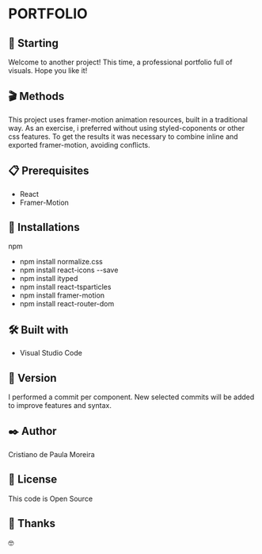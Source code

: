 # PORTFOLIO

## 🚀 Starting

Welcome to another project! This time, a professional portfolio full of visuals. Hope you like it!

## 🎬 Methods

This project uses framer-motion animation resources, built in a traditional way. As an exercise, i preferred without using styled-coponents or other css features. To get the results it was necessary to combine inline and exported framer-motion, avoiding conflicts.

## 📋 Prerequisites

* React
* Framer-Motion

## 🔧 Installations

npm
* npm install normalize.css
* npm install react-icons --save
* npm install ityped
* npm install react-tsparticles
* npm install framer-motion
* npm install react-router-dom

## 🛠️ Built with

* Visual Studio Code

## 📌 Version

I performed a commit per component. New selected commits will be added to improve features and syntax.

## ✒️ Author

Cristiano de Paula Moreira

## 📄 License

This code is Open Source

## 🎁 Thanks

 🤓